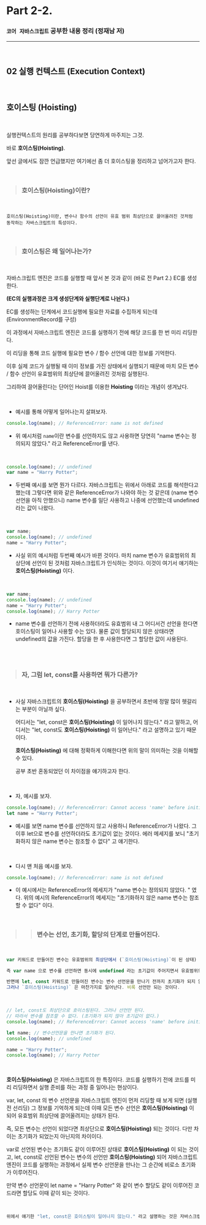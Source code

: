 # Part 2-2.

### `코어 자바스크립트` 공부한 내용 정리 (정재남 저)

---

<br>

## 02 실행 컨텍스트 (Execution Context)

<br>

## 호이스팅 (Hoisting)

<br>

실행컨텍스트의 원리를 공부하다보면 당연하게 마주치는 그것.

바로 **호이스팅(Hoisting)**.

앞선 글에서도 잠깐 언급했지만 여기에선 좀 더 호이스팅을 정리하고 넘어가고자 한다.

<br>

> ### 호이스팅(Hoisting)이란?

<br>

```
호이스팅(Hoisting)이란, 변수나 함수의 선언이 유효 범위 최상단으로 끌어올려진 것처럼 동작하는 자바스크립트의 특성이다.
```

<br>

> ### 호이스팅은 왜 일어나는가?

<br>

자바스크립트 엔진은 코드를 실행할 때 앞서 본 것과 같이 (바로 전 Part 2.) EC를 생성한다.

**(EC의 실행과정은 크게 생성단계와 실행단계로 나뉜다.)**

EC를 생성하는 단계에서 코드실행에 필요한 자료를 수집하게 되는데
(EnvironmentRecord를 구성)

이 과정에서 자바스크립트 엔진은 코드를 실행하기 전에 해당 코드를 한 번 미리 리딩한다.

이 리딩을 통해 코드 실행에 필요한 변수 / 함수 선언에 대한 정보를 기억한다.

이후 실제 코드가 실행될 때 이미 정보를 가진 상태에서 실행되기 때문에 마치 모든 변수 / 함수 선언이 유효범위의 최상단에 끌어올려진 것처럼 실행된다.

그리하여 끌어올린다는 단어인 Hoist를 이용한 **Hoisting** 이라는 개념이 생겨났다.

<br>

- 예시를 통해 어떻게 일어나는지 살펴보자.

```js
console.log(name); // ReferenceError: name is not defined
```

- 위 예시처럼 `name`이란 변수를 선언하지도 않고 사용하면 당연히 "name 변수는 정의되지 않았다." 라고 ReferenceError를 낸다.

<br>

```js
console.log(name); // undefined
var name = "Harry Potter";
```

- 두번째 예시를 보면 뭔가 다르다. 자바스크립트는 위에서 아래로 코드를 해석한다고 했는데 그렇다면 위와 같은 ReferenceError가 나와야 하는 것 같은데 (name 변수 선언을 아직 안했으니) name 변수를 일단 사용하고 나중에 선언했는데 undefined 라는 값이 나왔다.

<br>

```js
var name;
console.log(name); // undefined
name = "Harry Potter";
```

- 사실 위의 예시처럼 두번째 예시가 바뀐 것이다. 마치 name 변수가 유효범위의 최상단에 선언이 된 것처럼 자바스크립트가 인식하는 것이다. 이것이 여기서 얘기하는 **호이스팅(Hoisting)** 이다.

<br>

```js
var name;
console.log(name); // undefined
name = "Harry Potter";
console.log(name); // Harry Potter
```

- name 변수를 선언하기 전에 사용하더라도 유효범위 내 그 어디서건 선언을 한다면 호이스팅이 일어나 사용할 수는 있다. 물론 값이 할당되지 않은 상태라면 undefined의 값을 가진다. 할당을 한 후 사용한다면 그 할당한 값이 사용된다.

<br>
<br>

> ### 자, 그럼 let, const를 사용하면 뭐가 다른가?

<br>

- 사실 자바스크립트의 **호이스팅(Hoisting)** 을 공부하면서 초반에 정말 많이 헷갈리는 부분이 아닐까 싶다.

  어디서는 "let, const은 **호이스팅(Hoisting)** 이 일어나지 않는다." 라고 말하고, 어디서는 "let, const도 **호이스팅(Hoisting)** 이 일어난다." 라고 설명하고 있기 때문이다.

  **호이스팅(Hoisting)** 에 대해 정확하게 이해한다면 위의 말이 의미하는 것을 이해할 수 있다.

  공부 초반 혼동되었던 이 차이점을 얘기하고자 한다.

<br>

- 자, 예시를 보자.

```js
console.log(name); // ReferenceError: Cannot access 'name' before initialization
let name = "Harry Potter";
```

- 예시를 보면 name 변수를 선언하지 않고 사용하니 ReferenceError가 나왔다. 그 이후 let으로 변수를 선언하더라도 초기값이 없는 것이다. 에러 메세지를 보니 "초기화하지 않은 name 변수는 참조할 수 없다" 고 얘기한다.

<br>

- 다시 맨 처음 예시를 보자.

```js
console.log(name); // ReferenceError: name is not defined
```

- 이 예시에서는 ReferenceError의 메세지가 "name 변수는 정의되지 않았다. " 였다. 위의 예시의 ReferenceError의 메세지는 "초기화하지 않은 name 변수는 참조할 수 없다" 이다.

 <br>

> > ### 변수는 선언, 초기화, 할당의 단계로 만들어진다.

  <br>

```js
var 키워드로 만들어진 변수는 유효범위의 최상단에서 (`호이스팅(Hoisting)`이 된 상태) 선언과 동시에 초기화가 이루어진다.

즉 var name 으로 변수를 선언하면 동시에 undefined 라는 초기값이 주어지면서 유효범위의 최상단에 `호이스팅(Hoisting)`이 된 상태로 선언 및 초기화가 된다.

반면에 let, const 키워드로 만들어진 변수는 변수 선언문을 만나기 전까지 초기화가 되지 않는다. 그래서 `호이스팅(Hoisting)` 이 안되는 것처럼 보인다.
그러나 `호이스팅(Hoisting)` 은 마찬가지로 일어난다. 비록 선언만 되는 것이다.
```

<br>

```js
// let, const도 최상단으로 호이스팅된다. 그러나 선언만 된다.
// 따라서 변수를 참조할 수 없다. (초기화가 되지 않아 초기값이 없다.)
console.log(name); // ReferenceError: Cannot access 'name' before initialization

let name; // 변수선언문을 만나면 초기화가 된다.
console.log(name); // undefined

name = "Harry Potter";
console.log(name); // Harry Potter
```

<br>

**호이스팅(Hoisting)** 은 자바스크립트의 한 특징이다. 코드를 실행하기 전에 코드를 미리 리딩하면서 실행 준비를 하는 과정 중 일어나는 현상이다.

var, let, const 의 변수 선언문을 자바스크립트 엔진이 먼저 리딩할 때 보게 되면 (실행전 선리딩) 그 정보를 기억하게 되는데 이때 모든 변수 선언은 **호이스팅(Hoisting)** 이 되어 유효범위 최상단에 끌어올려지는 상태가 된다.

즉, 모든 변수는 선언이 되었다면 최상단으로 **호이스팅(Hoisting)** 되는 것이다. 다만 차이는 초기화가 되었는지 아닌지의 차이이다.

var로 선언된 변수는 초기화도 같이 이루어진 상태로 **호이스팅(Hoisting)** 이 되는 것이고,
let, const로 선언된 변수는 변수의 선언만 **호이스팅(Hoisting)** 되어 자바스크립트 엔진이 코드를 실행하는 과정에서 실제 변수 선언문을 만나는 그 순간에 비로소 초기화가 이루어진다.

만약 변수 선언문이 let name = "Harry Potter" 와 같이 변수 할당도 같이 이루어진 코드라면 할당도 이때 같이 되는 것이다.

 <br>

```js
위에서 얘기한 "let, const은 호이스팅이 일어나지 않는다." 라고 설명하는 것은 자바스크립트의 EC를 이해하지 않고서는 선뜻 이해하기 힘든 부분이기도 하고 그냥 눈으로 보기엔 호이스팅이 실제로 이루어지는 것처럼 보이지 않기 때문에 그렇게 설명하는 것이 좀 더 편한 설명이긴 하나, 사실 명확하게 말한다면 "let, const도 호이스팅이 일어난다."는 것이 맞는 말이다.
```

  <br>
